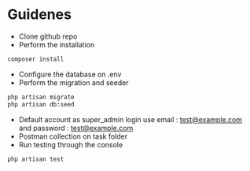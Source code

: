 # Guidenes
- Clone github repo
- Perform the installation 

```bash
composer install
```

- Configure the database on .env
- Perform the migration and seeder

```bash
php artisan migrate
php artisan db:seed
```
- Default account as super_admin login use email : test@example.com and password : test@example.com
- Postman collection on task folder
- Run testing through the console

```bash
php artisan test
```
